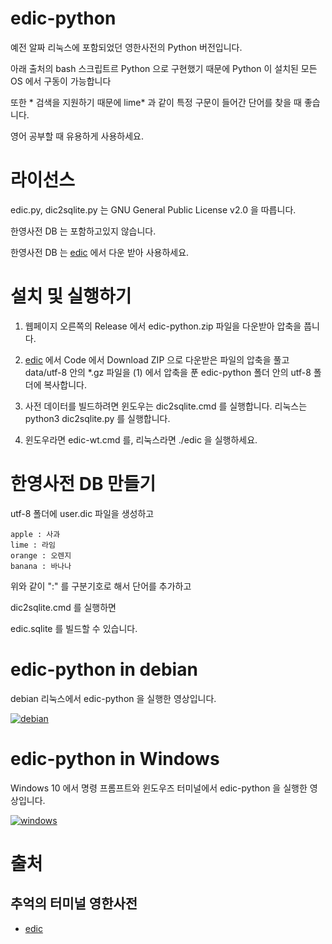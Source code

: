 ﻿# edic-python

예전 알짜 리눅스에 포함되었던 영한사전의 Python 버전입니다.

아래 출처의 bash 스크립트르 Python 으로 구현했기 때문에 Python 이 설치된 모든 OS 에서 구동이 가능합니다

또한 \* 검색을 지원하기 때문에 lime\* 과 같이 특정 구문이 들어간 단어를 찾을 때 좋습니다.

영어 공부할 때 유용하게 사용하세요.



# 라이선스

edic.py, dic2sqlite.py 는 GNU General Public License v2.0 을 따릅니다.

한영사전 DB 는 포함하고있지 않습니다.

한영사전 DB 는 [edic](https://github.com/liks79/edic) 에서 다운 받아 사용하세요.



# 설치 및 실행하기

1. 웹페이지 오른쪽의 Release 에서 edic-python.zip 파일을 다운받아 압축을 풉니다.

2. [edic](https://github.com/liks79/edic) 에서 Code 에서 Download ZIP 으로 다운받은 파일의 압축을 풀고 data/utf-8 안의 \*\.gz 파일을 (1) 에서 압축을 푼 edic-python 폴더 안의 utf-8 폴더에 복사합니다.

3. 사전 데이터를 빌드하려면 윈도우는 dic2sqlite.cmd 를 실행합니다. 리눅스는 python3 dic2sqlite.py 를 실행합니다.

4. 윈도우라면 edic-wt.cmd 를, 리눅스라면 ./edic 을 실행하세요.



# 한영사전 DB 만들기

utf-8 폴더에 user.dic 파일을 생성하고

```
apple : 사과
lime : 라임
orange : 오렌지
banana : 바나나
```

위와 같이 ":" 를 구분기호로 해서 단어를 추가하고

dic2sqlite.cmd 를 실행하면

edic.sqlite 를 빌드할 수 있습니다.



# edic-python in debian

debian 리눅스에서 edic-python 을 실행한 영상입니다.

[![debian](https://img.youtube.com/vi/_67naCIfVakA/0.jpg)](https://youtu.be/67naCIfVakA)



# edic-python in Windows

Windows 10 에서 명령 프롬프트와 윈도우즈 터미널에서 edic-python 을 실행한 영상입니다.

[![windows](https://img.youtube.com/vi/_z164WQb0whw/0.jpg)](https://youtu.be/z164WQb0whw)



# 출처

## 추억의 터미널 영한사전
- [edic](https://github.com/liks79/edic)


